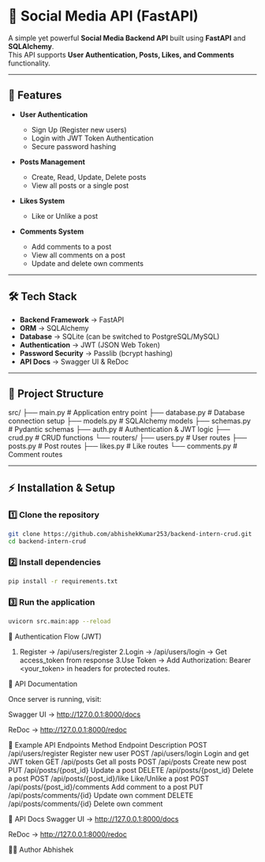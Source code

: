 # 📱 Social Media API (FastAPI)

A simple yet powerful **Social Media Backend API** built using **FastAPI** and **SQLAlchemy**.  
This API supports **User Authentication, Posts, Likes, and Comments** functionality.

---

## 🚀 Features

- **User Authentication**  
  - Sign Up (Register new users)  
  - Login with JWT Token Authentication  
  - Secure password hashing  

- **Posts Management**  
  - Create, Read, Update, Delete posts  
  - View all posts or a single post  

- **Likes System**  
  - Like or Unlike a post  

- **Comments System**  
  - Add comments to a post  
  - View all comments on a post  
  - Update and delete own comments  

---

## 🛠️ Tech Stack

- **Backend Framework** → FastAPI
- **ORM** → SQLAlchemy
- **Database** → SQLite (can be switched to PostgreSQL/MySQL)
- **Authentication** → JWT (JSON Web Token)
- **Password Security** → Passlib (bcrypt hashing)
- **API Docs** → Swagger UI & ReDoc

---

## 📂 Project Structure

src/
├── main.py        # Application entry point
├── database.py    # Database connection setup
├── models.py      # SQLAlchemy models
├── schemas.py     # Pydantic schemas
├── auth.py        # Authentication & JWT logic
├── crud.py        # CRUD functions
└── routers/
├── users.py   # User routes
├── posts.py   # Post routes
├── likes.py   # Like routes
└── comments.py # Comment routes

---

## ⚡ Installation & Setup

### 1️⃣ Clone the repository

```bash
git clone https://github.com/abhishekKumar253/backend-intern-crud.git
cd backend-intern-crud
```

### 2️⃣ Install dependencies

```bash
pip install -r requirements.txt
```

### 3️⃣ Run the application

```bash
uvicorn src.main:app --reload
```

🔑 Authentication Flow (JWT)

1. Register → /api/users/register
2.Login → /api/users/login → Get access_token from response
3.Use Token → Add Authorization: Bearer <your_token> in headers for protected routes.

📌 API Documentation

Once server is running, visit:

Swagger UI → <http://127.0.0.1:8000/docs>

ReDoc → <http://127.0.0.1:8000/redoc>

🧪 Example API Endpoints
Method Endpoint Description
POST /api/users/register Register new user
POST /api/users/login Login and get JWT token
GET /api/posts Get all posts
POST /api/posts Create new post
PUT /api/posts/{post_id} Update a post
DELETE /api/posts/{post_id} Delete a post
POST /api/posts/{post_id}/like Like/Unlike a post
POST /api/posts/{post_id}/comments Add comment to a post
PUT /api/posts/comments/{id} Update own comment
DELETE /api/posts/comments/{id} Delete own comment

📝 API Docs
Swagger UI → <http://127.0.0.1:8000/docs>

ReDoc → <http://127.0.0.1:8000/redoc>

👨‍💻 Author
Abhishek
